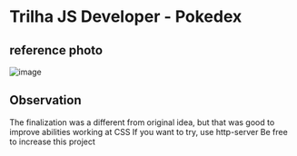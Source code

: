 # Trilha JS Developer - Pokedex
## reference photo
![image](https://github.com/JoaoricardodeOA/js-developer-pokedex/assets/83128494/6a9caa59-2fab-4c49-9bc7-0d5518dff746)
## Observation
The finalization was a different from original idea, but that was good to improve abilities working at CSS
If you want to try, use http-server
Be free to increase this project
